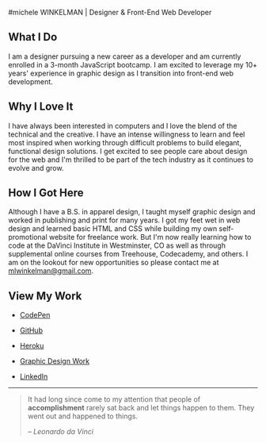 
#michele WINKELMAN  |  Designer & Front-End Web Developer

## What I Do

I am a designer pursuing a new career as a developer and am currently enrolled in a 3-month JavaScript bootcamp. I am excited to leverage my 10+ years' experience in graphic design as I transition into front-end web development.   

## Why I Love It

I have always been interested in computers and I love the blend of the technical and the creative. I have an intense willingness to learn and feel most inspired when working through difficult problems to build elegant, functional design solutions. I get excited to see people care about design for the web and I'm thrilled to be part of the tech industry as it continues to evolve and grow.

## How I Got Here

Although I have a B.S. in apparel design, I taught myself graphic design and worked in publishing and print for many years. I got my feet wet in web design and learned basic HTML and CSS while building my own self-promotional website for freelance work. But I'm now really learning how to code at the DaVinci Institute in Westminster, CO as well as through supplemental online courses from Treehouse, Codecademy, and others. I am on the lookout for new opportunities so please contact me at mlwinkelman@gmail.com.


## View My Work

- [CodePen](http://codepen.io/mlwinkelman/)

- [GitHub](https://github.com/mlwinkelman/Michele-JavaScript-Class)

- [Heroku](https://coding-paradise.herokuapp.com/)

- [Graphic Design Work](https://mwdesignwork.wordpress.com/)

- [LinkedIn](https://www.linkedin.com/in/michelewinkelman)

---

> It had long since come to my attention
> that people of __accomplishment__
> rarely sat back and let things happen
> to them. They went out and happened
> to things.
>
> *– Leonardo da Vinci*



